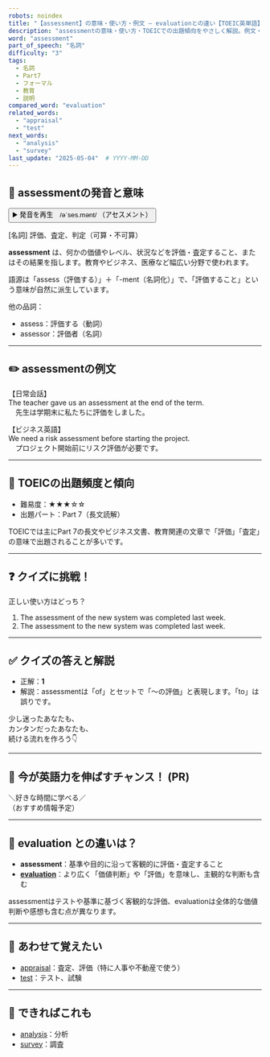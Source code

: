 ```yaml
---
robots: noindex
title: "【assessment】の意味・使い方・例文 ― evaluationとの違い【TOEIC英単語】"
description: "assessmentの意味・使い方・TOEICでの出題傾向をやさしく解説。例文・クイズ付きでevaluationとの違いもわかりやすく学べます。"
word: "assessment"
part_of_speech: "名詞"
difficulty: "3"
tags:
  - 名詞
  - Part7
  - フォーマル
  - 教育
  - 説明
compared_word: "evaluation"
related_words:
  - "appraisal"
  - "test"
next_words:
  - "analysis"
  - "survey"
last_update: "2025-05-04"  # YYYY-MM-DD
---
```


## 🔰 assessmentの発音と意味

<button class="play-audio" onclick="playTTS('assessment')">
  <span class="play-audio-main">
    ▶️ 発音を再生　/əˈses.mənt/
  </span>
  <span class="play-audio-sub">
    （アセスメント）
  </span>
</button>

[名詞] 評価、査定、判定（可算・不可算）

**assessment** は、何かの価値やレベル、状況などを評価・査定すること、またはその結果を指します。教育やビジネス、医療など幅広い分野で使われます。

語源は「assess（評価する）」＋「-ment（名詞化）」で、「評価すること」という意味が自然に派生しています。

他の品詞：  
- assess：評価する（動詞）
- assessor：評価者（名詞）

---

## ✏️ assessmentの例文

【日常会話】  
The teacher gave us an assessment at the end of the term.  
　先生は学期末に私たちに評価をしました。

【ビジネス英語】  
We need a risk assessment before starting the project.  
　プロジェクト開始前にリスク評価が必要です。

---

## 🎯 TOEICの出題頻度と傾向

- 難易度：★★★☆☆
- 出題パート：Part 7（長文読解）

TOEICでは主にPart 7の長文やビジネス文書、教育関連の文章で「評価」「査定」の意味で出題されることが多いです。

---

## ❓ クイズに挑戦！

正しい使い方はどっち？

1. The assessment of the new system was completed last week.  
2. The assessment to the new system was completed last week.

---

## ✅ クイズの答えと解説

- 正解：**1**
- 解説：assessmentは「of」とセットで「～の評価」と表現します。「to」は誤りです。

少し迷ったあなたも、  
カンタンだったあなたも、  
続ける流れを作ろう👇️

---

## 🚀 今が英語力を伸ばすチャンス！ (PR)

<div class="info-center">
＼好きな時間に学べる／<br>  
（おすすめ情報予定）
</div>

---

## 🤔  evaluation との違いは？

- **assessment**：基準や目的に沿って客観的に評価・査定すること
- **[evaluation](/word/evaluation)**：より広く「価値判断」や「評価」を意味し、主観的な判断も含む

assessmentはテストや基準に基づく客観的な評価、evaluationは全体的な価値判断や感想も含む点が異なります。

---

## 🧩 あわせて覚えたい

- [appraisal](/word/appraisal)：査定、評価（特に人事や不動産で使う）
- [test](/word/test)：テスト、試験

---

## 📖 できればこれも

- [analysis](/word/analysis)：分析
- [survey](/word/survey)：調査

<!-- cvid: aid26_bid36 -->
